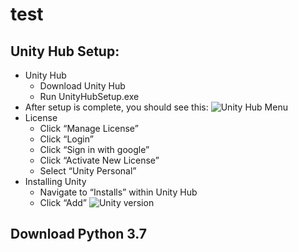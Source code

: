 # test

## Unity Hub Setup:

* Unity Hub
  * Download Unity Hub
  * Run UnityHubSetup.exe
* After setup is complete, you should see this:
![Unity Hub Menu](https://i.paste.pics/ccbbc031abd27468abbe2cdd6ac2976a.png)
* License
  * Click “Manage License”
  * Click “Login”
  * Click “Sign in with google”
  * Click “Activate New License”
  * Select “Unity Personal”
* Installing Unity
  * Navigate to “Installs” within Unity Hub
  * Click “Add”
![Unity version](https://i.paste.pics/6314b948fee74e1c06bf6d94e78b0057.png)


## Download Python 3.7
